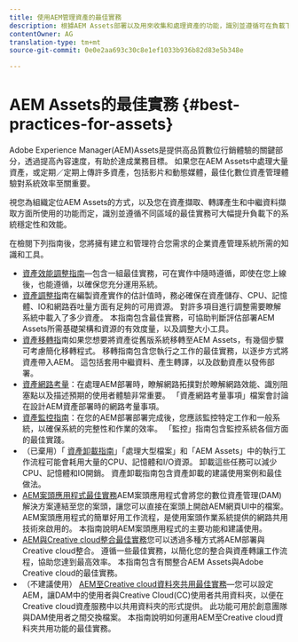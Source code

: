 ```yaml
---
title: 使用AEM管理資產的最佳實務
description: 根據AEM Assets部署以及用來收集和處理資產的功能，識別並遵循可在負載下增強系統穩定性和效能的最佳實務。
contentOwner: AG
translation-type: tm+mt
source-git-commit: 0e0e2aa693c30c8e1ef1033b936b82d83e5b348e

---
```



# AEM Assets的最佳實務 {#best-practices-for-assets}

Adobe Experience Manager(AEM)Assets是提供高品質數位行銷體驗的關鍵部分，透過提高內容速度，有助於達成業務目標。 如果您在AEM Assets中處理大量資產，或定期／定期上傳許多資產，包括影片和動態媒體，最佳化數位資產管理體驗對系統效率至關重要。

視您為組織定位AEM Assets的方式，以及您在資產擷取、轉譯產生和中繼資料擷取方面所使用的功能而定，識別並遵循不同區域的最佳實務可大幅提升負載下的系統穩定性和效能。

在檢閱下列指南後，您將擁有建立和管理符合您需求的企業資產管理系統所需的知識和工具。

* [資產效能調整指南](performance-tuning-guidelines.md)—包含一組最佳實務，可在實作中隨時遵循，即使在您上線後，也能遵循，以確保您充分運用系統。
* [資產調整指](assets-sizing-guide.md)南在編製資產實作的估計值時，務必確保在資產儲存、CPU、記憶體、IO和網路吞吐量方面有足夠的可用資源。 對許多項目進行調整需要瞭解系統中載入了多少資產。 本指南包含最佳實務，可協助判斷評估部署AEM Assets所需基礎架構和資源的有效度量，以及調整大小工具。
* [資產移轉指](assets-migration-guide.md)南如果您想要將資產從舊版系統移轉至AEM Assets，有幾個步驟可考慮簡化移轉程式。 移轉指南包含您執行之工作的最佳實務，以逐步方式將資產帶入AEM。 這包括套用中繼資料、產生轉譯，以及啟動資產以發佈部署。
* [資產網路考量](assets-network-considerations.md)：在處理AEM部署時，瞭解網路拓撲對於瞭解網路效能、識別阻塞點以及描述預期的使用者體驗非常重要。 「資產網路考量事項」檔案會討論在設計AEM資產部署時的網路考量事項。
* [資產監控指南](assets-monitoring-best-practices.md)：在您的AEM部署部署完成後，您應該監控特定工作和一般系統，以確保系統的完整性和作業的效率。 「監控」指南包含監控系統各個方面的最佳實踐。
* （已棄用）「 [資產卸載指南](assets-offloading-best-practices.md)」「處理大型檔案」和「AEM Assets」中的執行工作流程可能會耗用大量的CPU、記憶體和I/O資源。 卸載這些任務可以減少CPU、記憶體和IO開銷。 資產卸載指南包含資產卸載的建議使用案例和最佳做法。
* [AEM案頭應用程式最佳實務](https://helpx.adobe.com/experience-manager/desktop-app/aem-desktop-app-best-practices.html)AEM案頭應用程式會將您的數位資產管理(DAM)解決方案連結至您的案頭，讓您可以直接在案頭上開啟AEM網頁UI中的檔案。 AEM案頭應用程式的簡單好用工作流程，是使用案頭作業系統提供的網路共用技術來啟用的。 本指南說明AEM案頭應用程式的主要功能和建議使用。
* [AEM與Creative cloud整合最佳實務](aem-cc-integration-best-practices.md)您可以透過多種方式將AEM部署與Creative cloud整合。 遵循一些最佳實務，以簡化您的整合與資產轉讓工作流程，協助您達到最高效率。 本指南包含有關整合AEM Assets與Adobe Creative cloud的最佳實務。
* （不建議使用） [AEM至Creative cloud資料夾共用最佳實務](aem-cc-folder-sharing-best-practices.md)—您可以設定AEM，讓DAM中的使用者與Creative Cloud(CC)使用者共用資料夾，以便在Creative cloud資產服務中以共用資料夾的形式提供。 此功能可用於創意團隊與DAM使用者之間交換檔案。 本指南說明如何運用AEM至Creative cloud資料夾共用功能的最佳實務。
